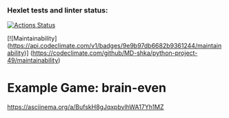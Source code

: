 ### Hexlet tests and linter status:
[![Actions Status](https://github.com/MD-shka/python-project-49/actions/workflows/hexlet-check.yml/badge.svg)](https://github.com/MD-shka/python-project-49/actions)

[![Maintainability]
(https://api.codeclimate.com/v1/badges/9e9b97db6682b9361244/maintainability)]
(https://codeclimate.com/github/MD-shka/python-project-49/maintainability)

# Example Game: brain-even
https://asciinema.org/a/BufskH8gJqxpbvlhWA17Yh1MZ
